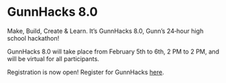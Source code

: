 # GunnHacks 8.0

Make, Build, Create & Learn. It’s GunnHacks 8.0, Gunn’s 24‑hour high school hackathon!

GunnHacks 8.0 will take place from February 5th to 6th, 2 PM to 2 PM, and will be virtual for all participants.

Registration is now open! Register for GunnHacks [here](https://www.gunnhacks.com/register).
